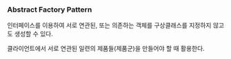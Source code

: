 ### Abstract Factory Pattern

인터페이스를 이용하여 서로 연관된, 또는 의존하는 객체를 구상클래스를 지정하지 않고도 생성할 수 있다.

클라이언트에서 서로 연관된 일련의 제품들(제품군)을 만들어야 할 때 활용한다.